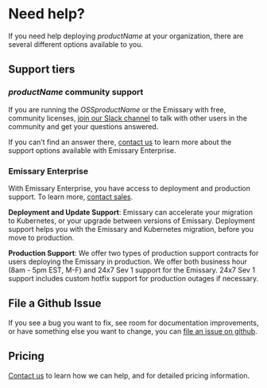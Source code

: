 # Need help?

If you need help deploying $productName$ at your organization, there are several different options available to you.

## Support tiers

### $productName$ community support

If you are running the $OSSproductName$ or the Emissary with free, community licenses, [join our Slack channel](http://a8r.io/slack) to talk with other users in the community and get your questions answered.

If you can’t find an answer there, [contact us](/contact-us) to learn more about the support options available with Emissary Enterprise.

### Emissary Enterprise

With Emissary Enterprise, you have access to deployment and production support. To learn more, [contact sales](/contact-us).

**Deployment and Update Support**: Emissary can accelerate your migration to Kubernetes, or your upgrade between versions of Emissary. Deployment support helps you with the Emissary and Kubernetes migration, before you move to production.

**Production Support**: We offer two types of production support contracts for users deploying the Emissary in production. We offer both business hour (8am - 5pm EST, M-F) and 24x7 Sev 1 support for the Emissary. 24x7 Sev 1 support includes custom hotfix support for production outages if necessary.

## File a Github Issue

If you see a bug you want to fix, see room for documentation improvements, or have something else you want to change, you can [file an issue on github](https://github.com/datawire/ambassador/issues/new).

## Pricing

[Contact us](/contact-us) to learn how we can help, and for detailed pricing information.
